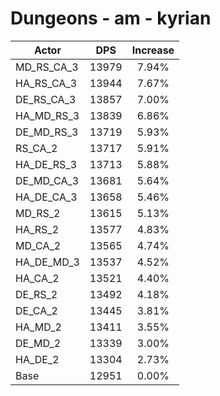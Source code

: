 # Dungeons - am - kyrian
| Actor | DPS | Increase |
|---|:---:|:---:|
|MD_RS_CA_3|13979|7.94%|
|HA_RS_CA_3|13944|7.67%|
|DE_RS_CA_3|13857|7.00%|
|HA_MD_RS_3|13839|6.86%|
|DE_MD_RS_3|13719|5.93%|
|RS_CA_2|13717|5.91%|
|HA_DE_RS_3|13713|5.88%|
|DE_MD_CA_3|13681|5.64%|
|HA_DE_CA_3|13658|5.46%|
|MD_RS_2|13615|5.13%|
|HA_RS_2|13577|4.83%|
|MD_CA_2|13565|4.74%|
|HA_DE_MD_3|13537|4.52%|
|HA_CA_2|13521|4.40%|
|DE_RS_2|13492|4.18%|
|DE_CA_2|13445|3.81%|
|HA_MD_2|13411|3.55%|
|DE_MD_2|13339|3.00%|
|HA_DE_2|13304|2.73%|
|Base|12951|0.00%|
